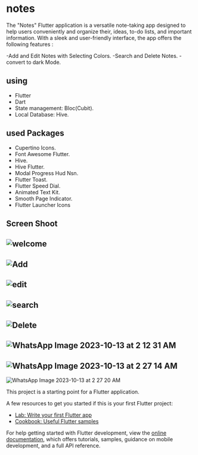 # notes

The "Notes" Flutter application is a versatile note-taking app designed to help users conveniently and organize their, ideas, to-do lists, and important information. With a sleek and user-friendly interface, the app offers the following features :

-Add and Edit Notes with Selecting  Colors.
-Search and Delete Notes.
-convert to dark Mode.

## using
- Flutter
- Dart
- State management: Bloc(Cubit).
- Local Database: Hive.
## used Packages
- Cupertino Icons.
-  Font Awesome Flutter.
-  Hive.
-  Hive Flutter.
-  Modal Progress Hud Nsn.
-  Flutter Toast.
-  Flutter Speed Dial.
-  Animated Text Kit.
-  Smooth Page Indicator.
-  Flutter Launcher Icons
## Screen Shoot 


![welcome](https://github.com/mohamedharb2435/notes_app/assets/90930974/c40f9464-e519-449a-955c-5ec9058a559c) 
----
![Add](https://github.com/mohamedharb2435/notes_app/assets/90930974/55bda1cb-d14d-40d6-868c-641b21608eae)
----
![edit](https://github.com/mohamedharb2435/notes_app/assets/90930974/78fb91a0-7d56-48ab-9fa6-614259eb0bc5)
----
![search](https://github.com/mohamedharb2435/notes_app/assets/90930974/9a734c9d-16c1-4877-8597-da3bf55d82b2)
----
![Delete](https://github.com/mohamedharb2435/notes_app/assets/90930974/4383b32d-30ee-4b8a-9275-dd1532a83e27)
----
![WhatsApp Image 2023-10-13 at 2 12 31 AM](https://github.com/mohamedharb2435/notes_app/assets/90930974/698b4b4c-597d-43ed-80de-b46871f103d6)
----
![WhatsApp Image 2023-10-13 at 2 27 14 AM](https://github.com/mohamedharb2435/notes_app/assets/90930974/ae059ba8-39d8-4b78-b4f1-031fa45bf5ce)
----
![WhatsApp Image 2023-10-13 at 2 27 20 AM](https://github.com/mohamedharb2435/notes_app/assets/90930974/b18b210b-2974-41d9-ac2b-80bbc6f8eb4d)


This project is a starting point for a Flutter application.

A few resources to get you started if this is your first Flutter project:

- [Lab: Write your first Flutter app](https://docs.flutter.dev/get-started/codelab)
- [Cookbook: Useful Flutter samples](https://docs.flutter.dev/cookbook)

For help getting started with Flutter development, view the
[online documentation](https://docs.flutter.dev/), which offers tutorials,
samples, guidance on mobile development, and a full API reference.
